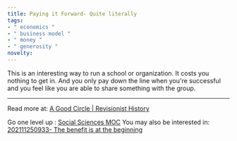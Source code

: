 ```yaml
---
title: Paying it Forward- Quite literally
tags:
- " economics "
- " business model "
- " money "
- " generosity "
novelty:
---
```


This  is an interesting way to run a school or organization. It costs you nothing to get in. And you only pay down the line when you're successful and you feel like you are able to share something with the group.

----

Read more at: [A Good Circle | Revisionist History](https://www.pushkin.fm/podcasts/revisionist-history/a-good-circle)

Go one level up : [Social Sciences MOC](Maps/Social%20Sciences%20MOC.md)
You may also be interested in: [202111250933- The benefit is at the beginning](Notes/202111250933-%20The%20benefit%20is%20at%20the%20beginning.md)